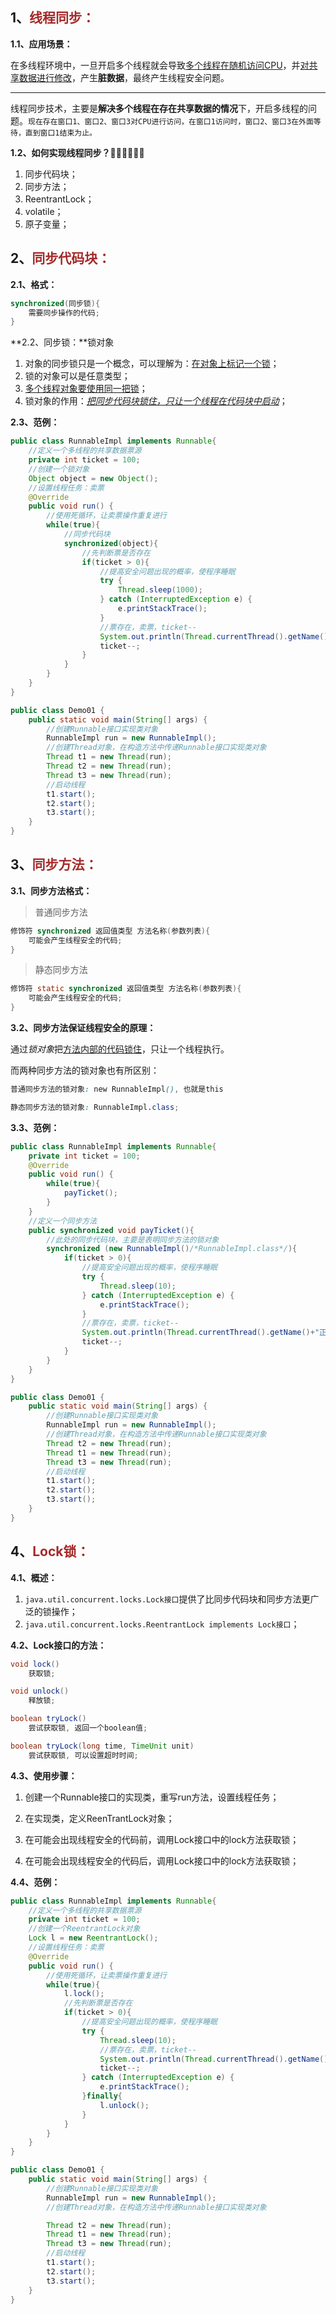## 1、<span style="color:brown">线程同步：</span>

**1.1、应用场景：**

在多线程环境中，一旦开启多个线程就会导致<u>多个线程在随机访问CPU</u>，并<u>对共享数据进行修改</u>，产生**脏数据**，最终产生线程安全问题。

---

线程同步技术，主要是**解决多个线程在存在共享数据的情况**下，开启多线程的问题。`现在存在窗口1、窗口2、窗口3对CPU进行访问，在窗口1访问时，窗口2、窗口3在外面等待，直到窗口1结束为止。`

**1.2、如何实现线程同步？**😶‍🌫️😶‍🌫️😶‍🌫️

1. 同步代码块；
2. 同步方法；
3. ReentrantLock；
4. volatile；
5. 原子变量；



## 2、<span style="color:brown">同步代码块：</span>

**2.1、格式：**

```java
synchronized(同步锁){
	需要同步操作的代码;
}
```

**2.2、同步锁：**锁对象

1. 对象的同步锁只是一个概念，可以理解为：<u>在对象上标记一个锁</u>；
2. 锁的对象可以是任意类型；
3. <u>多个线程对象要使用同一把锁</u>；
4. 锁对象的作用：<u>*把同步代码块锁住，只让一个线程在代码块中启动*</u>；

**2.3、范例：**

```java
public class RunnableImpl implements Runnable{
    //定义一个多线程的共享数据票源
    private int ticket = 100;
    //创建一个锁对象
    Object object = new Object();
    //设置线程任务：卖票
    @Override
    public void run() {
        //使用死循环，让卖票操作重复进行
        while(true){
            //同步代码块
            synchronized(object){
                //先判断票是否存在
                if(ticket > 0){
                    //提高安全问题出现的概率，使程序睡眠
                    try {
                        Thread.sleep(1000);
                    } catch (InterruptedException e) {
                        e.printStackTrace();
                    }
                    //票存在，卖票，ticket--
                    System.out.println(Thread.currentThread().getName()+"正在买第"+ticket+"票");
                    ticket--;
                }
            }
        }
    }
}
```

```java
public class Demo01 {
    public static void main(String[] args) {
        //创建Runnable接口实现类对象
        RunnableImpl run = new RunnableImpl();
        //创建Thread对象，在构造方法中传递Runnable接口实现类对象
        Thread t1 = new Thread(run);
        Thread t2 = new Thread(run);
        Thread t3 = new Thread(run);
        //启动线程
        t1.start();
        t2.start();
        t3.start();
    }
}
```



## 3、<span style="color:brown">同步方法：</span>

**3.1、同步方法格式：**

> 普通同步方法

```java
修饰符 synchronized 返回值类型 方法名称(参数列表){
    可能会产生线程安全的代码;
}
```

> 静态同步方法

```java
修饰符 static synchronized 返回值类型 方法名称(参数列表){
    可能会产生线程安全的代码;
}
```

**3.2、同步方法保证线程安全的原理：**

通过*锁对象*把<u>方法内部的代码锁住</u>，只让一个线程执行。

而两种同步方法的锁对象也有所区别：

```scss
普通同步方法的锁对象: new RunnableImpl(), 也就是this
```

```scss
静态同步方法的锁对象: RunnableImpl.class;
```

**3.3、范例：**

```java
public class RunnableImpl implements Runnable{
    private int ticket = 100;
    @Override
    public void run() {
        while(true){
            payTicket();
        }
    }
    //定义一个同步方法
    public synchronized void payTicket(){
        //此处的同步代码块，主要是表明同步方法的锁对象
        synchronized (new RunnableImpl()/*RunnableImpl.class*/){
            if(ticket > 0){
                //提高安全问题出现的概率，使程序睡眠
                try {
                    Thread.sleep(10);
                } catch (InterruptedException e) {
                    e.printStackTrace();
                }
                //票存在，卖票，ticket--
                System.out.println(Thread.currentThread().getName()+"正在买第"+ticket+"票");
                ticket--;
            }
        }
    }
}

```

```java
public class Demo01 {
    public static void main(String[] args) {
        //创建Runnable接口实现类对象
        RunnableImpl run = new RunnableImpl();
        //创建Thread对象，在构造方法中传递Runnable接口实现类对象
        Thread t2 = new Thread(run);
        Thread t1 = new Thread(run);
        Thread t3 = new Thread(run);
        //启动线程
        t1.start();
        t2.start();
        t3.start();
    }
}
```



## 4、<span style="color:brown">Lock锁：</span>

**4.1、概述：**

1. `java.util.concurrent.locks.Lock接口`提供了比同步代码块和同步方法更广泛的锁操作；
2. `java.util.concurrent.locks.ReentrantLock implements Lock接口`；

**4.2、Lock接口的方法：**

```java
void lock()
    获取锁;
```

```java
void unlock()
    释放锁;
```

```java
boolean tryLock()
    尝试获取锁, 返回一个boolean值;
```

```java
boolean tryLock(long time, TimeUnit unit) 
    尝试获取锁, 可以设置超时时间;
```

**4.3、使用步骤：**

1. 创建一个Runnable接口的实现类，重写run方法，设置线程任务；
2. 在实现类，定义ReenTrantLock对象；

3. 在可能会出现线程安全的代码前，调用Lock接口中的lock方法获取锁；

4. 在可能会出现线程安全的代码后，调用Lock接口中的lock方法获取锁；

**4.4、范例：**

```java
public class RunnableImpl implements Runnable{
    //定义一个多线程的共享数据票源
    private int ticket = 100;
    //创建一个ReentrantLock对象
    Lock l = new ReentrantLock();
    //设置线程任务：卖票
    @Override
    public void run() {
        //使用死循环，让卖票操作重复进行
        while(true){
            l.lock();
            //先判断票是否存在
            if(ticket > 0){
                //提高安全问题出现的概率，使程序睡眠
                try {
                    Thread.sleep(10);
                    //票存在，卖票，ticket--
                    System.out.println(Thread.currentThread().getName()+"正在买第"+ticket+"票");
                    ticket--;
                } catch (InterruptedException e) {
                    e.printStackTrace();
                }finally{
                    l.unlock();
                }
            }
        }
    }
}
```

```java
public class Demo01 {
    public static void main(String[] args) {
        //创建Runnable接口实现类对象
        RunnableImpl run = new RunnableImpl();
        //创建Thread对象，在构造方法中传递Runnable接口实现类对象

        Thread t2 = new Thread(run);
        Thread t1 = new Thread(run);
        Thread t3 = new Thread(run);
        //启动线程
        t1.start();
        t2.start();
        t3.start();
    }
}
```
